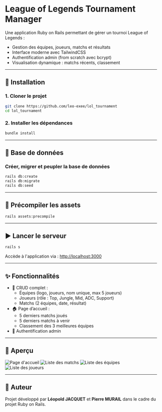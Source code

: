 # League of Legends Tournament Manager

Une application Ruby on Rails permettant de gérer un tournoi League of Legends :
- Gestion des équipes, joueurs, matchs et résultats
- Interface moderne avec TailwindCSS
- Authentification admin (from scratch avec bcrypt)
- Visualisation dynamique : matchs récents, classement

---

## 🚀 Installation

### 1. Cloner le projet

```bash
git clone https://github.com/leo-exee/lol_tournament
cd lol_tournament
```

### 2. Installer les dépendances

```bash
bundle install
```

---

## 🧱 Base de données

### Créer, migrer et peupler la base de données

```bash
rails db:create
rails db:migrate
rails db:seed
```

---

## 💅 Précompiler les assets

```bash
rails assets:precompile
```

---

## ▶️ Lancer le serveur

```bash
rails s
```

Accède à l'application via : [http://localhost:3000](http://localhost:3000)

---

## ✨ Fonctionnalités

- 🔧 CRUD complet :
  - Équipes (logo, joueurs, nom unique, max 5 joueurs)
  - Joueurs (rôle : Top, Jungle, Mid, ADC, Support)
  - Matchs (2 équipes, date, résultat)
- 🏠 Page d’accueil :
  - 5 derniers matchs joués
  - 5 derniers matchs à venir
  - Classement des 3 meilleures équipes
- 🔐 Authentification admin

---

## 📸 Aperçu

![Page d'accueil](https://cdn.discordapp.com/attachments/1243134920038285372/1365252479226347540/Screenshot_2025-04-25_at_11.00.05.png?ex=680ca1f4&is=680b5074&hm=74f1ff1392c67b518c27591fee6b569b320f09db70f5d97f687295d518b34f5c& "Page d'accueil")
![Liste des matchs](https://cdn.discordapp.com/attachments/1243134920038285372/1365252479859818506/Screenshot_2025-04-25_at_11.00.42.png?ex=680ca1f4&is=680b5074&hm=cc3c23530489718d96cb28b87c2ecdd60cc2795f1a03e044686b4d17ce88a5d0& "Liste des matchs")
![Liste des équipes](https://cdn.discordapp.com/attachments/1243134920038285372/1365252481063321670/Screenshot_2025-04-25_at_11.01.34.png?ex=680ca1f4&is=680b5074&hm=37cd43c2f414b1ca4d7a6cf6271402989acc201a4de8893ec49a3a5883dbdbf2& "Liste des équipes")
![Liste des joueurs](https://media.discordapp.net/attachments/1243134920038285372/1365252482921402420/Screenshot_2025-04-25_at_11.02.40.png?ex=680ca1f5&is=680b5075&hm=967ee04d5394519067b05e1b374ac9b89c94b25b73c1aa6ca255938d8c9796a4&=&format=webp&quality=lossless&width=1433&height=821 "Liste des joueurs")

---

## 👤 Auteur

Projet développé par **Léopold JACQUET** et **Pierre MURAIL** dans le cadre du projet Ruby on Rails.
